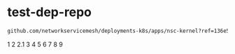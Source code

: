 # test-dep-repo

```bash
github.com/networkservicemesh/deployments-k8s/apps/nsc-kernel?ref=136e5de6091914576039bbbb76e92d5134493a5c
```

1
2
2.1
3
4
5
6
7
8
9
